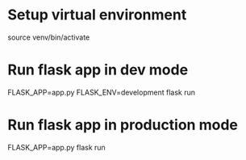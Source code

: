 # Setup virtual environment

source venv/bin/activate

# Run flask app in dev mode

FLASK_APP=app.py FLASK_ENV=development flask run

# Run flask app in production mode

FLASK_APP=app.py flask run
